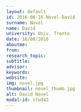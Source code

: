 ```yaml
---
layout: default 
id: 2016-08-16-Novel-David
surname: Novel
name: David
university: Univ. Trento
date: 16/08/2016
aboutme: 
from: 
research_topic: 
subtitle: 
advisor: 
keywords: 
website: 
img: novel.jpg
thumbnail: novel_thumb.jpg
alt: David Novel
modal-id: stud42
---
```

